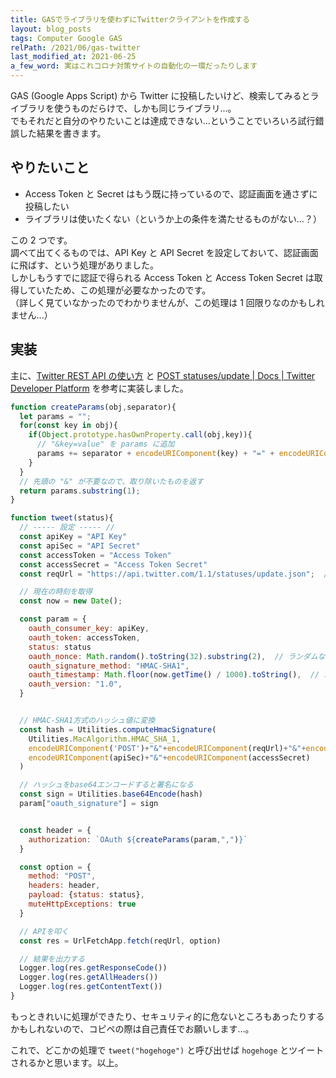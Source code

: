 ```yaml
---
title: GASでライブラリを使わずにTwitterクライアントを作成する
layout: blog_posts
tags: Computer Google GAS
relPath: /2021/06/gas-twitter
last_modified_at: 2021-06-25
a_few_word: 実はこれコロナ対策サイトの自動化の一環だったりします
---
```


GAS (Google Apps Script) から Twitter に投稿したいけど、検索してみるとライブラリを使うものだらけで、しかも同じライブラリ...。<br>
でもそれだと自分のやりたいことは達成できない...ということでいろいろ試行錯誤した結果を書きます。

## やりたいこと

- Access Token と Secret はもう既に持っているので、認証画面を通さずに投稿したい
- ライブラリは使いたくない（というか上の条件を満たせるものがない...？）

この 2 つです。<br>
調べて出てくるものでは、API Key と API Secret を設定しておいて、認証画面に飛ばす、という処理がありました。<br>
しかしもうすでに認証で得られる Access Token と Access Token Secret は取得していたため、この処理が必要なかったのです。<br>
（詳しく見ていなかったのでわかりませんが、この処理は 1 回限りなのかもしれません...）

## 実装

主に、[Twitter REST API の使い方](https://syncer.jp/Web/API/Twitter/REST_API/#section-5) と [POST statuses/update \| Docs \| Twitter Developer Platform](https://developer.twitter.com/en/docs/twitter-api/v1/tweets/post-and-engage/api-reference/post-statuses-update) を参考に実装しました。

```js
function createParams(obj,separator){
  let params = "";
  for(const key in obj){
    if(Object.prototype.hasOwnProperty.call(obj,key)){
      // "&key=value" を params に追加
      params += separator + encodeURIComponent(key) + "=" + encodeURIComponent(obj[key]);
    }
  }
  // 先頭の "&" が不要なので、取り除いたものを返す
  return params.substring(1);
}

function tweet(status){
  // ----- 設定 ----- //
  const apiKey = "API Key"
  const apiSec = "API Secret"
  const accessToken = "Access Token"
  const accessSecret = "Access Token Secret"
  const reqUrl = "https://api.twitter.com/1.1/statuses/update.json";  // APIのリソースURL

  // 現在の時刻を取得
  const now = new Date();

  const param = {
    oauth_consumer_key: apiKey,
    oauth_token: accessToken,
    status: status
    oauth_nonce: Math.random().toString(32).substring(2),  // ランダムな文字列を得る
    oauth_signature_method: "HMAC-SHA1",
    oauth_timestamp: Math.floor(now.getTime() / 1000).toString(),  // エポック秒
    oauth_version: "1.0",
  }


  // HMAC-SHA1方式のハッシュ値に変換
  const hash = Utilities.computeHmacSignature(
    Utilities.MacAlgorithm.HMAC_SHA_1,
    encodeURIComponent('POST')+"&"+encodeURIComponent(reqUrl)+"&"+encodeURIComponent(createParams(param,"&")),
    encodeURIComponent(apiSec)+"&"+encodeURIComponent(accessSecret)
  )

  // ハッシュをbase64エンコードすると署名になる
  const sign = Utilities.base64Encode(hash)
  param["oauth_signature"] = sign


  const header = {
    authorization: `OAuth ${createParams(param,",")}`
  }

  const option = {
    method: "POST",
    headers: header,
    payload: {status: status},
    muteHttpExceptions: true
  }

  // APIを叩く
  const res = UrlFetchApp.fetch(reqUrl, option)

  // 結果を出力する
  Logger.log(res.getResponseCode())
  Logger.log(res.getAllHeaders())
  Logger.log(res.getContentText())
}
```

もっときれいに処理ができたり、セキュリティ的に危ないところもあったりするかもしれないので、コピペの際は自己責任でお願いします...。

これで、どこかの処理で `tweet("hogehoge")` と呼び出せば `hogehoge` とツイートされるかと思います。以上。
